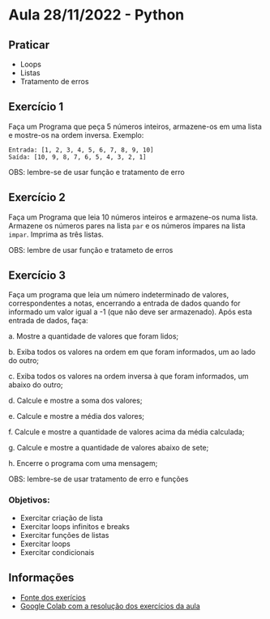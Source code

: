 # Aula 28/11/2022 - Python

## Praticar
- Loops
- Listas
- Tratamento de erros

## Exercício 1
Faça um Programa que peça 5 números inteiros, armazene-os em uma lista e mostre-os na ordem inversa.
Exemplo:
```
Entrada: [1, 2, 3, 4, 5, 6, 7, 8, 9, 10]
Saída: [10, 9, 8, 7, 6, 5, 4, 3, 2, 1]
```
OBS: lembre-se de usar função e tratamento de erro

## Exercício 2
Faça um Programa que leia 10 números inteiros e armazene-os numa lista. Armazene os números pares na lista `par` e os números ímpares na lista `impar`. Imprima as três listas.

OBS: lembre de usar função e tratameto de erros

## Exercício 3
Faça um programa que leia um número indeterminado de valores, correspondentes a notas, encerrando a entrada de dados quando for informado um valor igual a -1 (que não deve ser armazenado). Após esta entrada de dados, faça:

  a. Mostre a quantidade de valores que foram lidos;

  b. Exiba todos os valores na ordem em que foram informados, um ao lado do outro;

  c. Exiba todos os valores na ordem inversa à que foram informados, um abaixo do outro;

  d. Calcule e mostre a soma dos valores;

  e. Calcule e mostre a média dos valores;

  f. Calcule e mostre a quantidade de valores acima da média calculada;

  g. Calcule e mostre a quantidade de valores abaixo de sete;

  h. Encerre o programa com uma mensagem;

OBS: lembre-se de usar tratamento de erro e funções

### Objetivos:
- Exercitar criação de lista
- Exercitar loops infinitos e breaks
- Exercitar funções de listas
- Exercitar loops
- Exercitar condicionais

## Informações

- [Fonte dos exerícios](https://wiki.python.org.br/ExerciciosListas)
- [Google Colab com a resolução dos exercícios da aula](https://colab.research.google.com/drive/1fZ8fl5FG132Tr4XISEdwUObtLYt7PLN0?usp=sharing)